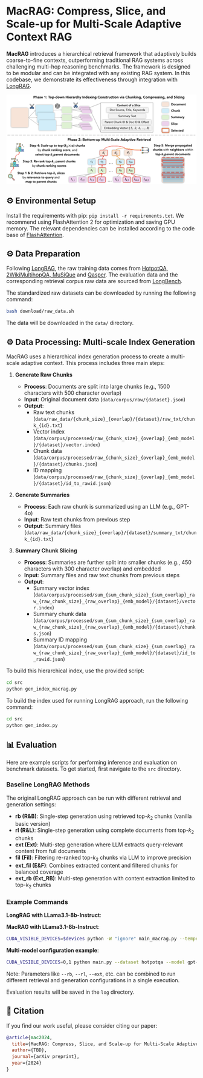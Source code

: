 # MacRAG: Compress, Slice, and Scale-up for Multi-Scale Adaptive Context RAG

**MacRAG** introduces a hierarchical retrieval framework that adaptively builds coarse-to-fine contexts, outperforming traditional RAG systems across challenging multi-hop reasoning benchmarks. The framework is designed to be modular and can be integrated with any existing RAG system. In this codebase, we demonstrate its effectiveness through integration with [LongRAG](https://github.com/QingFei1/LongRAG).

![MacRAG](assets/overview.png)

## ⚙️ Environmental Setup

Install the requirements with pip: `pip install -r requirements.txt`. We recommend using FlashAttention 2 for optimization and saving GPU memory. The relevant dependencies can be installed according to the code base of [FlashAttention](https://github.com/Dao-AILab/flash-attention).

## ⚙️ Data Preparation

Following [LongRAG](https://github.com/QingFei1/LongRAG), the raw training data comes from [HotpotQA, 2WikiMultihopQA, MuSiQue](https://github.com/StonyBrookNLP/ircot) and [Qasper](https://allenai.org/data/qasper). The evaluation data and the corresponding retrieval corpus raw data are sourced from [LongBench](https://github.com/THUDM/LongBench).

The standardized raw datasets can be downloaded by running the following command:

```bash
bash download/raw_data.sh
```

The data will be downloaded in the `data/` directory.

## ⚙️ Data Processing: Multi-scale Index Generation

MacRAG uses a hierarchical index generation process to create a multi-scale adaptive context. This process includes three main steps:

1. **Generate Raw Chunks**

   - **Process**: Documents are split into large chunks (e.g., 1500 characters with 500 character overlap)
   - **Input**: Original document data (`data/corpus/raw/{dataset}.json`)
   - **Output**:
     - Raw text chunks (`data/raw_data/{chunk_size}_{overlap}/{dataset}/raw_txt/chunk_{id}.txt`)
     - Vector index (`data/corpus/processed/raw_{chunk_size}_{overlap}_{emb_model}/{dataset}/vector.index`)
     - Chunk data (`data/corpus/processed/raw_{chunk_size}_{overlap}_{emb_model}/{dataset}/chunks.json`)
     - ID mapping (`data/corpus/processed/raw_{chunk_size}_{overlap}_{emb_model}/{dataset}/id_to_rawid.json`)

2. **Generate Summaries**

   - **Process**: Each raw chunk is summarized using an LLM (e.g., GPT-4o)
   - **Input**: Raw text chunks from previous step
   - **Output**: Summary files (`data/raw_data/{chunk_size}_{overlap}/{dataset}/summary_txt/chunk_{id}.txt`)

3. **Summary Chunk Slicing**
   - **Process**: Summaries are further split into smaller chunks (e.g., 450 characters with 300 character overlap) and embedded
   - **Input**: Summary files and raw text chunks from previous steps
   - **Output**:
     - Summary vector index (`data/corpus/processed/sum_{sum_chunk_size}_{sum_overlap}_raw_{raw_chunk_size}_{raw_overlap}_{emb_model}/{dataset}/vector.index`)
     - Summary chunk data (`data/corpus/processed/sum_{sum_chunk_size}_{sum_overlap}_raw_{raw_chunk_size}_{raw_overlap}_{emb_model}/{dataset}/chunks.json`)
     - Summary ID mapping (`data/corpus/processed/sum_{sum_chunk_size}_{sum_overlap}_raw_{raw_chunk_size}_{raw_overlap}_{emb_model}/{dataset}/id_to_rawid.json`)

To build this hierarchical index, use the provided script:

```bash
cd src
python gen_index_macrag.py
```

To build the index used for running LongRAG approach, run the following command:

```bash
cd src
python gen_index.py
```

## 📊 Evaluation

Here are example scripts for performing inference and evaluation on benchmark datasets. To get started, first navigate to the `src` directory.

### Baseline LongRAG Methods

The original LongRAG approach can be run with different retrieval and generation settings:

- **rb (R&B)**: Single-step generation using retrieved top-$k_2$ chunks (vanilla basic version)
- **rl (R&L)**: Single-step generation using complete documents from top-$k_2$ chunks
- **ext (Ext)**: Multi-step generation where LLM extracts query-relevant content from full documents
- **fil (Fil)**: Filtering re-ranked top-$k_2$ chunks via LLM to improve precision
- **ext_fil (E&F)**: Combines extracted content and filtered chunks for balanced coverage
- **ext_rb (Ext_RB)**: Multi-step generation with content extraction limited to top-$k_2$ chunks

### Example Commands

**LongRAG with LLama3.1-8b-Instruct**:

**MacRAG with LLama3.1-8b-Instruct**:

```bash
CUDA_VISIBLE_DEVICES=$devices python -W "ignore" main_macrag.py --temperature 0 --model llama3.1-8b-instruct --r_path processed/sum_450_300_raw_1500_500_e5 --version 0208_100_7_01_wo_merge --dataset 2wikimultihopqa --top_k1 100 --top_k2 7 --rb --rl --ext --fil --ext_fil --ext_rb --rb_ext_fil --chunk_ext 0 --merge_version 0 --upscaling 4 --with_reranking 1 --prompt_version 1
```

**Multi-model configuration example**:

```bash
CUDA_VISIBLE_DEVICES=0,1 python main.py --dataset hotpotqa --model gpt-3.5-turbo --lrag_model LongRAG-chatglm3-32k --ext_fil
```

Note: Parameters like `--rb`, `--rl`, `--ext`, etc. can be combined to run different retrieval and generation configurations in a single execution.

Evaluation results will be saved in the `log` directory.

## 📝 Citation

If you find our work useful, please consider citing our paper:

```bibtex
@article{mac2024,
  title={MacRAG: Compress, Slice, and Scale-up for Multi-Scale Adaptive Context RAG},
  author={TBD},
  journal={arXiv preprint},
  year={2024}
}
```
